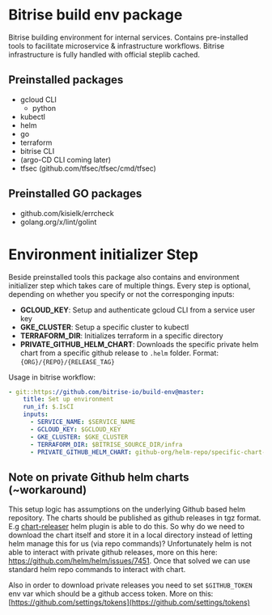# Bitrise build env package

Bitrise building environment for internal services. Contains pre-installed tools to facilitate microservice & infrastructure workflows. Bitrise infrastructure is fully handled with official steplib cached.

## Preinstalled packages

* gcloud CLI
  * python
* kubectl
* helm
* go
* terraform
* bitrise CLI
* (argo-CD CLI coming later)
* tfsec (github.com/tfsec/tfsec/cmd/tfsec)

## Preinstalled GO packages

* github.com/kisielk/errcheck
* golang.org/x/lint/golint

# Environment initializer Step

Beside preinstalled tools this package also contains and environment initializer step which takes care of multiple things. Every step is optional, depending on
whether you specify or not the corresponging inputs:

* __GCLOUD_KEY__: Setup and authenticate gcloud CLI from a service user key
* __GKE_CLUSTER__: Setup a specific cluster to kubectl
* __TERRAFORM_DIR__: Initializes terraform in a specific directory
* __PRIVATE_GITHUB_HELM_CHART__: Downloads the specific private helm chart from a specific github release to `.helm` folder. Format: `{ORG}/{REPO}/{RELEASE_TAG}`

Usage in bitrise workflow:

```yaml
- git::https://github.com/bitrise-io/build-env@master:
    title: Set up environment
    run_if: $.IsCI
    inputs:
      - SERVICE_NAME: $SERVICE_NAME
      - GCLOUD_KEY: $GCLOUD_KEY
      - GKE_CLUSTER: $GKE_CLUSTER
      - TERRAFORM_DIR: $BITRISE_SOURCE_DIR/infra
      - PRIVATE_GITHUB_HELM_CHART: github-org/helm-repo/specific-chart-0.1.1
```

## Note on private Github helm charts (~workaround)

This setup logic has assumptions on the underlying Github based helm repository. The charts should be published as github releases in tgz format.
E.g [chart-releaser](https://github.com/helm/chart-releaser) helm plugin is able to do this. So why do we need to download the chart itself and store it in a local directory instead of letting helm manage this for us (via repo commands)? Unfortunately helm is not able to interact with private github
releases, more on this here: https://github.com/helm/helm/issues/7451. Once that solved we can use standard helm repo commands to interact with chart.

Also in order to download private releases you need to set `$GITHUB_TOKEN` env var which should be a github access token. More on this: [https://github.com/settings/tokens](https://github.com/settings/tokens)
